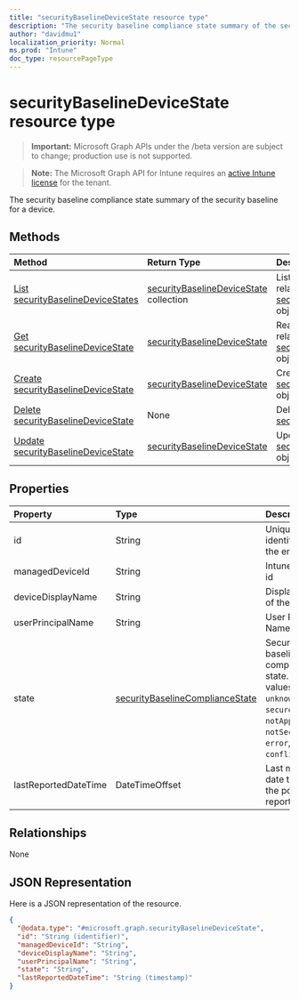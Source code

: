 ```yaml
---
title: "securityBaselineDeviceState resource type"
description: "The security baseline compliance state summary of the security baseline for a device."
author: "davidmu1"
localization_priority: Normal
ms.prod: "Intune"
doc_type: resourcePageType
---
```


# securityBaselineDeviceState resource type

> **Important:** Microsoft Graph APIs under the /beta version are subject to change; production use is not supported.

> **Note:** The Microsoft Graph API for Intune requires an [active Intune license](https://go.microsoft.com/fwlink/?linkid=839381) for the tenant.

The security baseline compliance state summary of the security baseline for a device.

## Methods
|Method|Return Type|Description|
|:---|:---|:---|
|[List securityBaselineDeviceStates](../api/intune-deviceintent-securitybaselinedevicestate-list.md)|[securityBaselineDeviceState](../resources/intune-deviceintent-securitybaselinedevicestate.md) collection|List properties and relationships of the [securityBaselineDeviceState](../resources/intune-deviceintent-securitybaselinedevicestate.md) objects.|
|[Get securityBaselineDeviceState](../api/intune-deviceintent-securitybaselinedevicestate-get.md)|[securityBaselineDeviceState](../resources/intune-deviceintent-securitybaselinedevicestate.md)|Read properties and relationships of the [securityBaselineDeviceState](../resources/intune-deviceintent-securitybaselinedevicestate.md) object.|
|[Create securityBaselineDeviceState](../api/intune-deviceintent-securitybaselinedevicestate-create.md)|[securityBaselineDeviceState](../resources/intune-deviceintent-securitybaselinedevicestate.md)|Create a new [securityBaselineDeviceState](../resources/intune-deviceintent-securitybaselinedevicestate.md) object.|
|[Delete securityBaselineDeviceState](../api/intune-deviceintent-securitybaselinedevicestate-delete.md)|None|Deletes a [securityBaselineDeviceState](../resources/intune-deviceintent-securitybaselinedevicestate.md).|
|[Update securityBaselineDeviceState](../api/intune-deviceintent-securitybaselinedevicestate-update.md)|[securityBaselineDeviceState](../resources/intune-deviceintent-securitybaselinedevicestate.md)|Update the properties of a [securityBaselineDeviceState](../resources/intune-deviceintent-securitybaselinedevicestate.md) object.|

## Properties
|Property|Type|Description|
|:---|:---|:---|
|id|String|Unique identifier of the entity|
|managedDeviceId|String|Intune device id|
|deviceDisplayName|String|Display name of the device|
|userPrincipalName|String|User Principal Name|
|state|[securityBaselineComplianceState](../resources/intune-deviceintent-securitybaselinecompliancestate.md)|Security baseline compliance state. Possible values are: `unknown`, `secure`, `notApplicable`, `notSecure`, `error`, `conflict`.|
|lastReportedDateTime|DateTimeOffset|Last modified date time of the policy report|

## Relationships
None

## JSON Representation
Here is a JSON representation of the resource.
<!-- {
  "blockType": "resource",
  "keyProperty": "id",
  "@odata.type": "microsoft.graph.securityBaselineDeviceState"
}
-->
``` json
{
  "@odata.type": "#microsoft.graph.securityBaselineDeviceState",
  "id": "String (identifier)",
  "managedDeviceId": "String",
  "deviceDisplayName": "String",
  "userPrincipalName": "String",
  "state": "String",
  "lastReportedDateTime": "String (timestamp)"
}
```



